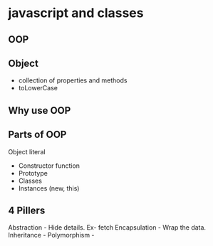 # javascript and classes

## OOP

## Object
-  collection of properties and methods
-  toLowerCase

## Why use OOP

## Parts of OOP
Object literal

-  Constructor function
-  Prototype
-  Classes
-  Instances (new, this)

## 4 Pillers
Abstraction - Hide details. Ex- fetch
Encapsulation - Wrap the data. 
Inheritance - 
Polymorphism - 